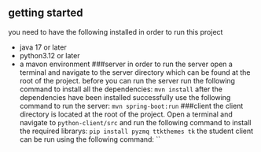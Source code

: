 ## getting started
you need to have the following installed in order to run this project
- java 17 or later
- python3.12 or later
- a mavon environment
###server
in order to run the server open a terminal  and navigate to  the server directory which can be found at the root of the project.
before  you can run the server run the following command to install all the dependencies:
`mvn install`
after the dependencies have been installed successfully use the following command to run the server:
`mvn spring-boot:run`
###client
the client directory is located at the root of the project. Open a terminal and navigate to `python-client/src` and run the following command to install the required librarys:
`pip install pyzmq ttkthemes tk`
the student client can be run using the following command:
``